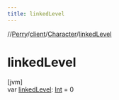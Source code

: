 ```yaml
---
title: linkedLevel
---
```

//[Perry](../../../index.html)/[client](../index.html)/[Character](index.html)/[linkedLevel](linked-level.html)



# linkedLevel



[jvm]\
var [linkedLevel](linked-level.html): [Int](https://kotlinlang.org/api/latest/jvm/stdlib/kotlin/-int/index.html) = 0




